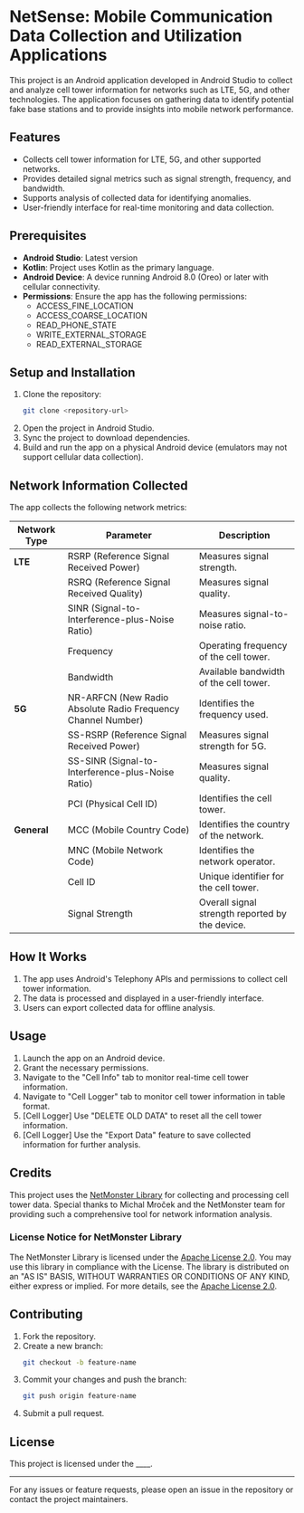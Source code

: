 # NetSense: Mobile Communication Data Collection and Utilization Applications

This project is an Android application developed in Android Studio to collect and analyze cell tower information for networks such as LTE, 5G, and other technologies. The application focuses on gathering data to identify potential fake base stations and to provide insights into mobile network performance.

## Features

- Collects cell tower information for LTE, 5G, and other supported networks.
- Provides detailed signal metrics such as signal strength, frequency, and bandwidth.
- Supports analysis of collected data for identifying anomalies.
- User-friendly interface for real-time monitoring and data collection.

## Prerequisites

- **Android Studio**: Latest version
- **Kotlin**: Project uses Kotlin as the primary language.
- **Android Device**: A device running Android 8.0 (Oreo) or later with cellular connectivity.
- **Permissions**: Ensure the app has the following permissions:
  - ACCESS\_FINE\_LOCATION
  - ACCESS\_COARSE\_LOCATION
  - READ\_PHONE\_STATE
  - WRITE\_EXTERNAL\_STORAGE
  - READ\_EXTERNAL\_STORAGE

## Setup and Installation

1. Clone the repository:
   ```bash
   git clone <repository-url>
   ```
2. Open the project in Android Studio.
3. Sync the project to download dependencies.
4. Build and run the app on a physical Android device (emulators may not support cellular data collection).

## Network Information Collected

The app collects the following network metrics:

| **Network Type** | **Parameter**                                                | **Description**                                 |
| ---------------- | ------------------------------------------------------------ | ----------------------------------------------- |
| **LTE**          | RSRP (Reference Signal Received Power)                       | Measures signal strength.                       |
|                  | RSRQ (Reference Signal Received Quality)                     | Measures signal quality.                        |
|                  | SINR (Signal-to-Interference-plus-Noise Ratio)               | Measures signal-to-noise ratio.                 |
|                  | Frequency                                                    | Operating frequency of the cell tower.          |
|                  | Bandwidth                                                    | Available bandwidth of the cell tower.          |
| **5G**           | NR-ARFCN (New Radio Absolute Radio Frequency Channel Number) | Identifies the frequency used.                  |
|                  | SS-RSRP (Reference Signal Received Power)                    | Measures signal strength for 5G.                |
|                  | SS-SINR (Signal-to-Interference-plus-Noise Ratio)            | Measures signal quality.                        |
|                  | PCI (Physical Cell ID)                                       | Identifies the cell tower.                      |
| **General**      | MCC (Mobile Country Code)                                    | Identifies the country of the network.          |
|                  | MNC (Mobile Network Code)                                    | Identifies the network operator.                |
|                  | Cell ID                                                      | Unique identifier for the cell tower.           |
|                  | Signal Strength                                              | Overall signal strength reported by the device. |

## How It Works

1. The app uses Android's Telephony APIs and permissions to collect cell tower information.
2. The data is processed and displayed in a user-friendly interface.
3. Users can export collected data for offline analysis.

## Usage

1. Launch the app on an Android device.
2. Grant the necessary permissions.
3. Navigate to the "Cell Info" tab to monitor real-time cell tower information.
4. Navigate to "Cell Logger" tab to monitor cell tower information in table format.
5. [Cell Logger] Use "DELETE OLD DATA" to reset all the cell tower information.
6. [Cell Logger] Use the "Export Data" feature to save collected information for further analysis.

## Credits

This project uses the [NetMonster Library](https://github.com/mroczis/netmonster-core) for collecting and processing cell tower data. Special thanks to Michal Mroček and the NetMonster team for providing such a comprehensive tool for network information analysis.

### License Notice for NetMonster Library

The NetMonster Library is licensed under the [Apache License 2.0](http://www.apache.org/licenses/LICENSE-2.0). You may use this library in compliance with the License. The library is distributed on an "AS IS" BASIS, WITHOUT WARRANTIES OR CONDITIONS OF ANY KIND, either express or implied. For more details, see the [Apache License 2.0](http://www.apache.org/licenses/LICENSE-2.0).

## Contributing

1. Fork the repository.
2. Create a new branch:
   ```bash
   git checkout -b feature-name
   ```
3. Commit your changes and push the branch:
   ```bash
   git push origin feature-name
   ```
4. Submit a pull request.

## License

This project is licensed under the \_\_\_\_.

---

For any issues or feature requests, please open an issue in the repository or contact the project maintainers.

